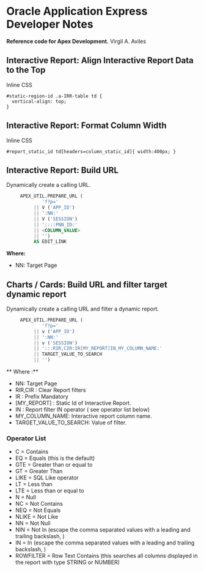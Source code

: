 # Oracle Application Express Developer Notes

**Reference code for Apex Development.**
Virgil A. Aviles

## Interactive Report: Align Interactive Report Data to the Top

Inline CSS

````
#static-region-id .a-IRR-table td {  
  vertical-align: top;  
} 

````

## Interactive Report: Format Column Width

Inline CSS

````
#report_static_id td[headers=column_static_id]{ width:400px; }

````

## Interactive Report: Build URL 

Dynamically create a calling URL.

````sql
     APEX_UTIL.PREPARE_URL (
             'f?p='
          || V ('APP_ID')
          || ':NN:'
          || V ('SESSION')
          || '::::PNN_ID:'
          || <COLUMN_VALUE>
          || '')
          AS EDIT_LINK

````

**Where:**

- NN: Target Page

## Charts / Cards: Build URL and filter target dynamic report 

Dynamically create a calling URL and filter a dynamic report.

````sql
     APEX_UTIL.PREPARE_URL (
             'f?p='
          || v ('APP_ID')
          || ':NN:'
          || v ('SESSION')
          || ':::RIR,CIR:IR[MY_REPORT]IN_MY_COLUMN_NAME:'
          || TARGET_VALUE_TO_SEARCH
          || '')

````

** Where :**

- NN: Target Page
- RIR,CIR : Clear Report filters
- IR : Prefix Mandatory
- [MY_REPORT] : Static Id of Interactive Report.
- IN : Report filter IN operator ( see operator list below)
- MY_COLUMN_NAME: Interactive report column name.
- TARGET_VALUE_TO_SEARCH: Value of filter.


 ### Operator List

- C = Contains
- EQ = Equals (this is the default)
- GTE = Greater than or equal to
- GT = Greater Than
- LIKE = SQL Like operator
- LT = Less than
- LTE = Less than or equal to
- N = Null
- NC = Not Contains
- NEQ = Not Equals
- NLIKE = Not Like
- NN = Not Null
- NIN = Not In (escape the comma separated values with a leading and trailing backslash, )
- IN = In (escape the comma separated values with a leading and trailing backslash, )
- ROWFILTER = Row Text Contains (this searches all columns displayed in the report with type STRING or NUMBER)

